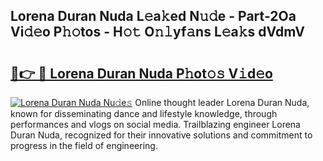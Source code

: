 ## Lorena Duran Nuda L𝚎a𝚔ed N𝚞𝚍e - Part-2Oa Vi𝚍𝚎o P𝚑𝚘tos - H𝚘𝚝 O𝚗𝚕yf𝚊ns L𝚎a𝚔s dVdmV

# <h2><a href="http://kf9vu1.oniu.top/?m=Lorena+Duran+Nuda">🔗👉 🔴 Lorena Duran Nuda P𝚑ot𝚘𝚜 V𝚒d𝚎o</a></h2>

[![Lorena Duran Nuda Nu𝚍e𝚜](https://i.imgur.com/0qMVB7G.gif)](http://kf9vu1.oniu.top/?m=Lorena+Duran+Nuda)
Online thought leader Lorena Duran Nuda, known for disseminating dance and lifestyle knowledge, through performances and vlogs on social media. Trailblazing engineer Lorena Duran Nuda, recognized for their innovative solutions and commitment to progress in the field of engineering.  
